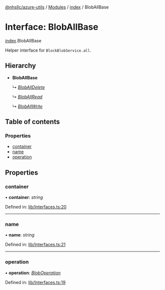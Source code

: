 [@nhsllc/azure-utils](../README.md) / [Modules](../modules.md) / [index](../modules/index.md) / BlobAllBase

# Interface: BlobAllBase

[index](../modules/index.md).BlobAllBase

Helper interface for `BlockBlobService.all`.

## Hierarchy

* **BlobAllBase**

  ↳ [*BlobAllDelete*](index.bloballdelete.md)

  ↳ [*BlobAllRead*](index.bloballread.md)

  ↳ [*BlobAllWrite*](index.bloballwrite.md)

## Table of contents

### Properties

- [container](index.bloballbase.md#container)
- [name](index.bloballbase.md#name)
- [operation](index.bloballbase.md#operation)

## Properties

### container

• **container**: *string*

Defined in: [lib/Interfaces.ts:20](https://github.com/nhsllc/azure-utils/blob/ac67aa4/lib/Interfaces.ts#L20)

___

### name

• **name**: *string*

Defined in: [lib/Interfaces.ts:21](https://github.com/nhsllc/azure-utils/blob/ac67aa4/lib/Interfaces.ts#L21)

___

### operation

• **operation**: [*BlobOperation*](../modules/index.md#bloboperation)

Defined in: [lib/Interfaces.ts:19](https://github.com/nhsllc/azure-utils/blob/ac67aa4/lib/Interfaces.ts#L19)
